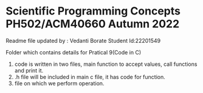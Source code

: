 # Scientific Programming Concepts PH502/ACM40660 Autumn 2022

Readme file updated by : Vedanti Borate 
Student Id:22201549

Folder which contains details for Pratical 9(Code in C)
1. code is written in two files, main function to accept values, call functions and print it.
2. .h file will be included in main c file, it has code for function.
3. file on which we perform operation.

